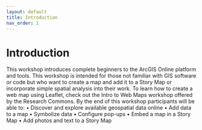 ```yaml
---
layout: default
title: Introduction
nav_order: 1
---
```


# Introduction
This workshop introduces complete beginners to the ArcGIS Online platform and tools. This workshop is intended for those not familiar with GIS software or code but who want to create a map and add it to a Story Map or incorporate simple spatial analysis into their work. To learn how to create a web map using Leaflet, check out the Intro to Web Maps workshop offered by the Research Commons. By the end of this workshop participants will be able to:
•	Discover and explore available geospatial data online
•	Add data to a map 
•	Symbolize data
•	Configure pop-ups
•	Embed a map in a Story Map
•	Add photos and text to a Story Map
